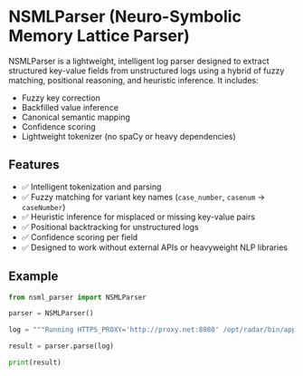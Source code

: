 # NSMLParser (Neuro-Symbolic Memory Lattice Parser)

NSMLParser is a lightweight, intelligent log parser designed to extract structured key-value fields from unstructured logs using a hybrid of fuzzy matching, positional reasoning, and heuristic inference. It includes:

- Fuzzy key correction
- Backfilled value inference
- Canonical semantic mapping
- Confidence scoring
- Lightweight tokenizer (no spaCy or heavy dependencies)

## Features

- ✅ Intelligent tokenization and parsing
- ✅ Fuzzy matching for variant key names (`case_number`, `casenum` → `caseNumber`)
- ✅ Heuristic inference for misplaced or missing key-value pairs
- ✅ Positional backtracking for unstructured logs
- ✅ Confidence scoring per field
- ✅ Designed to work without external APIs or heavyweight NLP libraries

## Example

```python
from nsml_parser import NSMLParser

parser = NSMLParser()

log = """Running HTTPS_PROXY='http://proxy.net:8080' /opt/radar/bin/apprise -consumers "FUNNYTEAM_AUDIT" -cluster "POD109" -product "blah-base" -sp "KP" -dc "MM" -caseNumber -release "rrrrr" -event "ERROR_RUNNING_PLSQL_TARGET" -eventTime "2023-06-09_04:31:04" -stage "some issue here" -status "FAILED" -type "ERROR" -source "ops0-release2-2-RR" "123456" --message "something" """

result = parser.parse(log)

print(result)
